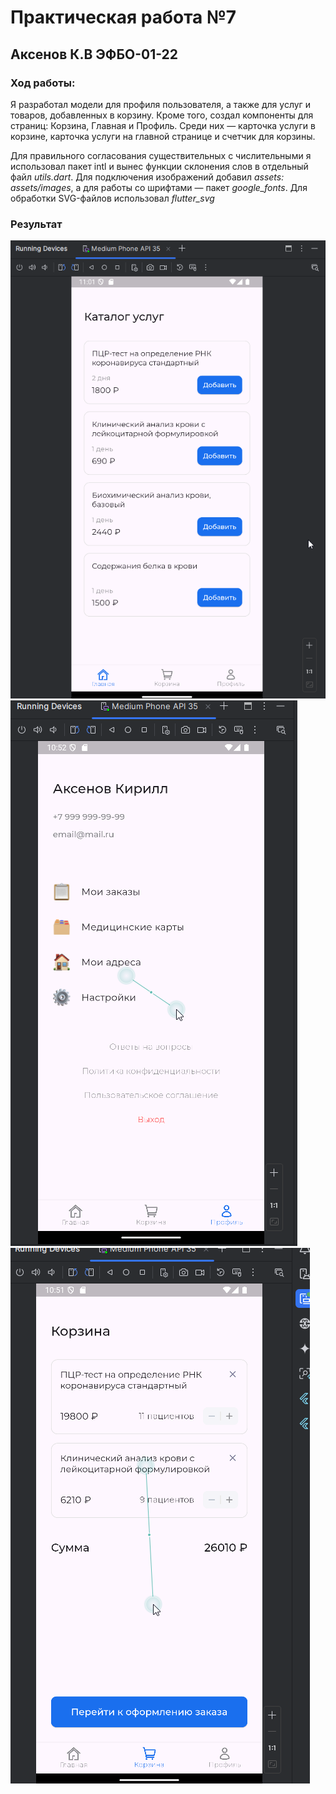 # Практическая работа №7

## Аксенов К.В ЭФБО-01-22

### Ход работы:
Я разработал модели для профиля пользователя, а также для услуг и товаров, добавленных в корзину. Кроме того, создал компоненты для страниц: Корзина, Главная и Профиль. Среди них — карточка услуги в корзине, карточка услуги на главной странице и счетчик для корзины.

Для правильного согласования существительных с числительными я использовал пакет intl и вынес функции склонения слов в отдельный файл *utils.dart*. Для подключения изображений добавил *assets: assets/images*, а для работы со шрифтами — пакет *google_fonts*. Для обработки SVG-файлов использовал *flutter_svg*
### Результат


![studio64_rp6mbeoMSF.png](studio64_rp6mbeoMSF.png)
![studio64_xoNyNz1rQe.png](studio64_xoNyNz1rQe.png)
![studio64_ztDJH73Ch5.png](studio64_ztDJH73Ch5.png)
